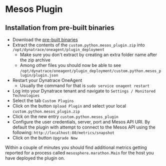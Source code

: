 # Mesos Plugin

## Installation from pre-built binaries
* Download the [pre-built binaries](https://github.com/wmsegar/Mesos-Plugin/blob/master/custom.python.mesos_plugin.zip?raw=true)
* Extract the contents of the ```custom.python.mesos_plugin.zip``` into ```/opt/dynatrace/oneagent/plugin_deployment```
  - Make sure you don't extract by creating an extra folder name after the zip archive
  - Among other files you should now be able to see ```/opt/dynatrace/oneagent/plugin_deployment/custom.python.mesos_plugin/plugin.json```
* Restart your Dynatrace OneAgent
  - Usually the command for that is ```sudo service onagent restart```
* Log into your Dynatrace tenant and navigate to ```Settings / Monitored Technologies```
* Select the tab ```Custom Plugins```
* Click on the button ```Upload Plugin``` and select your local ```custom.python.mesos_plugin.zip```
* Click on the new entry ```custom.python.mesos_plugin```
* Configure the user credentials, server, port and Mesos API URI.  By default the plugin with attempt to connect to the Mesos API using the following: ```http://localhost:80/metrics/snapshot```
* Click on the button ```Upgrade Now```

Within a couple of minutes you should find additional metrics getting reported for a process called ```mesosphere.marathon.Main``` for the host you have deployed the plugin on.
